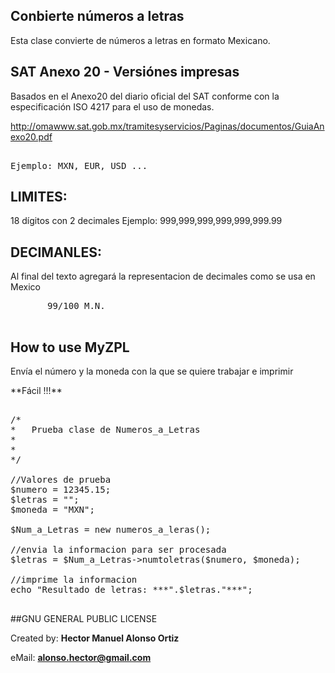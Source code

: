## Conbierte números a letras

Esta clase convierte de números a letras en formato Mexicano.

<hl>
 <p align="center">
    <h2>SAT Anexo 20 - Versiónes impresas</h2>
 </p> 
</hl>

Basados en el Anexo20 del diario oficial del SAT conforme con la especificación ISO 4217 para el uso de monedas.
 
http://omawww.sat.gob.mx/tramitesyservicios/Paginas/documentos/GuiaAnexo20.pdf

<pre> 
Ejemplo: MXN, EUR, USD ...
</pre>

## LIMITES:

   18 dígitos con 2 decimales
    Ejemplo: 999,999,999,999,999,999.99
    
## DECIMANLES:
 Al final del texto agregará la representacion de decimales como se usa en Mexico
 <pre>
       99/100 M.N.
 </pre>
 
<hl>
  <p align="center">
      <h2>How to use MyZPL</h2>
  </p> 
</hl>
  
<p>
  Envía el número y la moneda con la que se quiere trabajar e imprimir
</p>  

<p>
  **Fácil !!!**
</p>  


<pre>

/*
*	Prueba clase de Numeros_a_Letras 
*   
*
*/

//Valores de prueba
$numero = 12345.15;
$letras = "";
$moneda = "MXN";  

$Num_a_Letras = new numeros_a_leras();

//envia la informacion para ser procesada
$letras = $Num_a_Letras->numtoletras($numero, $moneda); 

//imprime la informacion
echo "Resultado de letras: ***".$letras."***";

</pre>
  
  <p>
   
  </p>
  
  
  ##GNU GENERAL PUBLIC LICENSE
  <p></p>
  
  Created by: 	**Hector Manuel Alonso Ortiz**
  <p></p>
  
  eMail: 		**[alonso.hector@gmail.com](mailto:alonso.hector@gmail.com)**
  <p></p>
  
  

